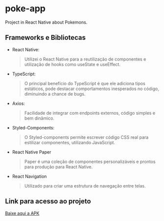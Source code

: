 # poke-app

Project in React Native about Pokemons.

## Frameworks e Bibliotecas

- React Native:

  > Utilizei o React Native para a reutilização de componentes e utilização de hooks como useState e useEffect.

- TypeScript:

  > O principal benefício do TypeScript é que ele adiciona tipos estáticos, pode destacar comportamentos inesperados no código, diminuindo a chance de bugs.

- Axios:

  > Facilidade de integrar com endpoints externos, código simples e bem dinâmico.

- Styled-Components:

  > O Styled-components permite escrever código CSS real para estilizar componentes, utilizando JavaScript.

- React Native Paper

  > Paper é uma coleção de componentes personalizáveis ​​e prontos para produção para React Native.

- React Navigation

  > Utilizado para criar uma estrutura de navegação entre telas.

## Link para acesso ao projeto

<a href=“./android/app/build/outputs/apk/release/app-release.apk“>Baixe aqui a APK</a>
